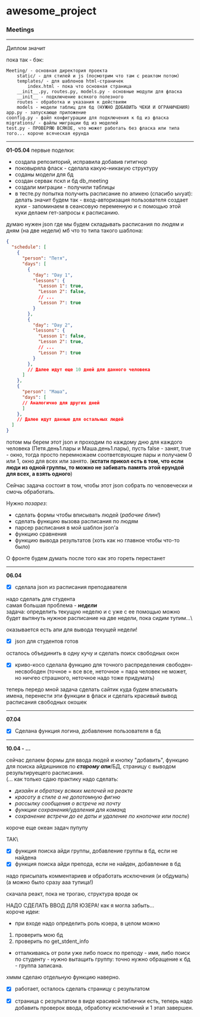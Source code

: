 # awesome_project
### Meetings
---

Диплом значит

пока так - бэк:
```
Meeting/ - основная директория проекта
    static/ - для стилей и js (посмотрим что там с реактом потом)
    templates/ - для шаблонов html-страничек
        index.html - пока что основная страница
    __init__.py, routes.py, models.py - основные модули для фласка
    __init__ - подключение всякого полезного
    routes - обработка и указания к действиям
    models - модели таблиц для бд (НУЖНО ДОБАВИТЬ ЧЕКИ И ОГРАНИЧЕНИЯ)
app.py - запускающе приложение
coonfig.py - файл конфигурации для подключения к бд из фласка
migrations/ - файлы миграции бд из моделей
test.py - ПРОВЕРЯЮ ВСЯКОЕ, что может работать без фласка или типа того... короче всяческая ерунда
```
---
**01-05.04** первые поделки:
* создала репозиторий, исправила добавив гитигнор
* поковыряла фласк - сделала какую-никакую структуру
* соданы модели для бд
* создан сервак пскл и бд db_meeting
* создали миграции - получили таблицы
* в тесте.ру попытка получить расписание по апикею (спасибо ыvyat): делать значит будем так - вход-авторизация пользователя создает куки - запоминаем в сеансовую переменную и с помощью этой куки делаем гет-запросы к расписанию.

думаю нужен json где мы будем складывать расписания по людям и дням (на две недели)
мб что то типа такого шаблона:
```json
{
  "schedule": [
    {
      "person": "Петя",
      "days": [
        {
          "day": "Day 1",
          "lessons": {
            "Lesson 1": true,
            "Lesson 2": false,
            // ...
            "Lesson 7": true
          }
        },
        {
          "day": "Day 2",
          "lessons": {
            "Lesson 1": false,
            "Lesson 2": true,
            // ...
            "Lesson 7": true
          }
        },
        // Далее идут еще 10 дней для данного человека
      ]
    },
    {
      "person": "Маша",
      "days": [
      // Аналогично для других дней
      ]
    },
    // Далее идут данные для остальных людей
  ]
}
```
потом мы берем этот json и проходим по каждому дню для каждого человека (Петя.день1.пары и Маша.день1.пары), пусть false - занят, true - окно, тогда просто перемножаем соответсвующие пары и получаем 0 или 1, окно для всех или занято. (**кстати прикол есть в том, что если люди из одной группы, то можно не забивать память этой ерундой для всех, а взять одного**)

Сейчас задача состоит в том, чтобы этот json собрать по человечески и смочь обработать.

Нужно *позарез*:
* сделать формы чтобы вписывать людей (*рабочие блин!*)
* сделать функцию вызова расписания по людям
* парсер расписания в мой шаблон json'а
* функцию сравнения
* функцию вывода результатов (хоть как но главное чтобы что-то было)

О фронте будем думать после того как это гореть перестанет 

---
**06.04**

- [x] сделала json из расписания преподавателя

надо сделать для студента\
самая большая проблема - ***недели***\
задача: определить текущую неделю и с уже с ее помощью можно будет вытянуть нужное расписание на две недели, пока сидим тупим...\

оказывается есть апи для вывода текущей недели! 

- [x] json для студентов готов

осталось объединить в одну кучу и сделать поиск свободных окон

- [x] криво-косо сделала функцию для точного распределения свободен-несвободен (точное = все все, неточное = пара человек не может, но ничгео страшного, неточное надо тоже придумать)

теперь передо мной задача сделать сайтик куда будем вписывать имена, перенести эти функции в фласк и сделать красивый вывод расписания свободных окошек

---
**07.04**

- [x] Сделана функция логина, добавление пользователя в бд

---

**10.04 - ...**

сейчас делаем формы для ввода людей и кнопку "добавить", функцию для поиска айдишников по ***старому апи***/БД, страницу с выводом результируещего расписания.\
(... как только сдаю практику надо сделать:
- *дизайн и обратоку всяких мелочей на реакте*
- *красоту в стиле а не допотомную фигню*
- *рассылку сообщения о встрече на почту*
- *функции сохранения/удаления для команд*
- *сохранение встречи до ее даты и удаление по кнопочке или после*)

короче еще океан задач пупупу

ТАК\
- [x] функция поиска айди группы, добавление группы в бд, если не найдена
- [x] функция поиска айди препода, если не найден, добавление в бд

надо присыпать комментариев и обработать исключения (и обдумать) (а можно было сразу ааа тупица!)

скачала реакт, пока не трогаю, структура вроде ок


НАДО СДЕЛАТЬ ВВОД ДЛЯ ЮЗЕРА! как я могла забыть...\
короче идеи:
- при входе надо определить роль юзера, в целом можно 
1. проверить мою бд
2. проверить по get_stdent_info
- отталкиваясь от роли уже либо поиск по преподу - имя, либо поиск по студенту - нужно вытащить группу: точно нужно обращение к бд - группа записана.

хммм сделаю отдельную функцию наверно.

- [x] работает, осталось сделать страницу с результатом

- [x] страница с результатом в виде красивой таблички есть, теперь надо добавить проверок ввода, обработку исключений и 1 этап завершен.

